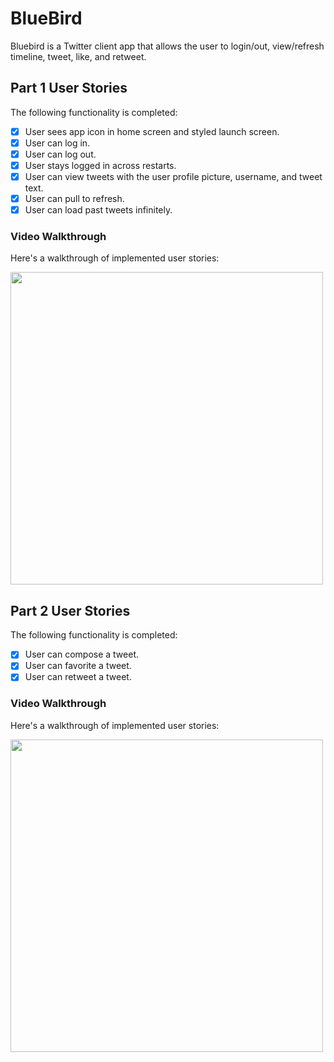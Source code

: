 # BlueBird
Bluebird is a Twitter client app that allows the user to login/out, view/refresh timeline, tweet, like, and retweet.

## Part 1 User Stories

The following functionality is completed:

- [x] User sees app icon in home screen and styled launch screen. 
- [x] User can log in. 
- [x] User can log out. 
- [x] User stays logged in across restarts. 
- [x] User can view tweets with the user profile picture, username, and tweet text. 
- [x] User can pull to refresh. 
- [x] User can load past tweets infinitely. 

### Video Walkthrough

Here's a walkthrough of implemented user stories:

<img src='https://i.imgur.com/nJjTnfe.gif' width=500 />

## Part 2 User Stories

The following functionality is completed:

- [x] User can compose a tweet. 
- [x] User can favorite a tweet. 
- [x] User can retweet a tweet.

### Video Walkthrough

Here's a walkthrough of implemented user stories:

<img src='https://i.imgur.com/d2WRDDN.gif' width=500 />
